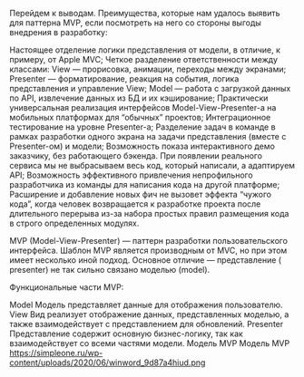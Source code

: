 Перейдем к выводам. Преимущества, которые нам удалось выявить для паттерна MVP, если посмотреть на
него со стороны выгоды внедрения в разработку:

Настоящее отделение логики представления от модели, в отличие, к примеру, от Apple MVC; Четкое
разделение ответственности между классами:
View — прорисовка, анимации, переходы между экранами; Presenter — форматирование, реакция на
события, логика представления и управление View; Model — работа с загрузкой данных по API,
извлечение данных из БД и их кэширование; Практически универсальная реализация интерфейсов
Model-View-Presenter-а на мобильных платформах для “обычных” проектов; Интеграционное тестирование
на уровне Presenter-а; Разделение задач в команде в рамках разработки одного экрана на задачи
представления (вместе с Presenter-ом) и модели; Возможность показа интерактивного демо заказчику,
без работающего бэкенда. При появлении реального сервиса мы не выбрасываем весь код, который
написали, а адаптируем API; Возможность эффективного привлечения непрофильного разработчика из
команды для написания кода на другой платформе; Расширение и добавление новых фич не вызовет эффекта
“чужого кода”, когда человек возвращается к разработке проекта после длительного перерыва из-за
набора простых правил размещения кода в строго определенных модулях.

MVP (Model-View-Presenter) — паттерн разработки пользовательского интерфейса. Шаблон MVP является
производным от MVC, но при этом имеет несколько иной подход. Основное отличие — представление (
presenter) не так сильно связано моделью (model).

Функциональные части MVP:

Model Модель представляет данные для отображения пользователю. View Вид реализует отображение
данных, представленных моделью, а также взаимодействует с представлением для обновлений. Presenter
Представление содержит основную бизнес-логику, так как взаимодействует со всеми частями модели.
Модель MVP Модель MVP
https://simpleone.ru/wp-content/uploads/2020/06/winword_9d87a4hiud.png
